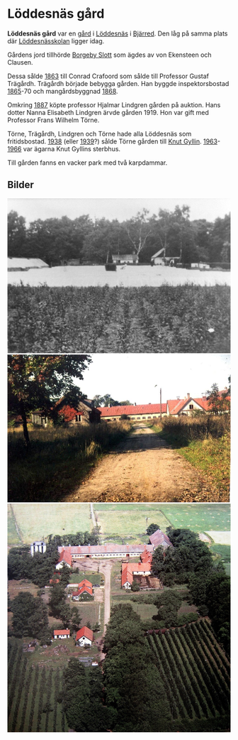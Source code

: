 # Löddesnäs gård

**Löddesnäs gård** var en [gård](gård.md) i [Löddesnäs](Löddesnäs.md) i [Bjärred](Bjärred.md). Den låg på samma plats där [Löddesnässkolan](Löddesnässkolan.md) ligger idag.

Gårdens jord tillhörde [Borgeby Slott](Borgeby%20Slott.md) som ägdes av von Ekensteen och Clausen.

Dessa sålde [1863](1863.md) till Conrad Crafoord som sålde till Professor Gustaf Trägårdh. Trägårdh började bebygga gården. Han byggde inspektorsbostad [1865](1865.md)-70 och mangårdsbyggnad [1868](1868.md).

Omkring [1887](1887.md) köpte professor Hjalmar Lindgren gården på auktion. Hans dotter Nanna Elisabeth Lindgren ärvde gården 1919. Hon var gift med Professor Frans Wilhelm Törne.

Törne, Trägårdh, Lindgren och Törne hade alla Löddesnäs som fritidsbostad. [1938](1938.md) (eller [1939](1939.md)?) sålde Törne gården till [Knut Gyllin](Knut%20Gyllin.md). [1963](1963.md)-[1966](1966.md) var ägarna Knut Gyllins sterbhus.

Till gården fanns en vacker park med två karpdammar.

## Bilder

![Löddesnäs_gård_001](images/Löddesnäs_gård_001.jpg)
![Löddesnäs_gård_002](images/Löddesnäs_gård_002.jpg)
![Löddesnäs_gård_003](images/Löddesnäs_gård_003.jpg)

